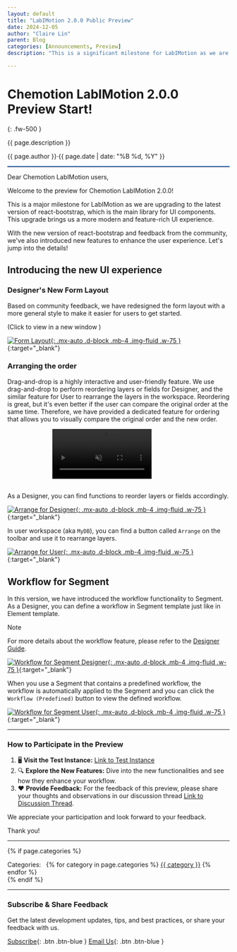 ```yaml
---
layout: default
title: "LabIMotion 2.0.0 Public Preview"
date: 2024-12-05
author: "Claire Lin"
parent: Blog
categories: [Announcements, Preview]
description: "This is a significant milestone for LabIMotion as we are upgrading to the latest version of react-bootstrap, the main library for UI components. We have also introduced new features to enhance the user experience."

---
```


# Chemotion LabIMotion 2.0.0 Preview Start!
{: .fw-500 }

<span class="fs-3">{{ page.description }}<span>

<span class="fw-500">{{ page.author }}</span><span class="mx-2 fw-500">·</span><time datetime="{{ page.date | date_to_xmlschema }}">{{ page.date | date: "%B %d, %Y" }}</time>

<hr style="border-top: 1px solid #0d6efd;">

Dear Chemotion LabIMotion users,

Welcome to the preview for Chemotion LabIMotion 2.0.0!

This is a major milestone for LabIMotion as we are upgrading to the latest version of react-bootstrap, which is the main library for UI components. This upgrade brings us a more modern and feature-rich UI experience.

With the new version of react-bootstrap and feedback from the community, we've also introduced new features to enhance the user experience. Let's jump into the details!

## Introducing the new UI experience

### Designer's New Form Layout

Based on community feedback, we have redesigned the form layout with a more general style to make it easier for users to get started.

(Click to view in a new window <i class="bi bi-window"></i>)

[![Form Layout](/assets/images/posts/2024-12-03-announcing-labimotion-2-0-0-preview/form-layout.png){: .mx-auto .d-block .mb-4 .img-fluid .w-75 }](/assets/images/posts/2024-12-03-announcing-labimotion-2-0-0-preview/form-layout.png){:target="_blank"}

### Arranging the order

Drag-and-drop is a highly interactive and user-friendly feature. We use drag-and-drop to perform reordering layers or fields for Designer, and the similar feature for User to rearrange the layers in the workspace. Reordering is great, but it's even better if the user can compare the original order at the same time. Therefore, we have provided a dedicated feature for ordering that allows you to visually compare the original order and the new order.

<div style="display: flex; justify-content: center;">
  <a href="/assets/images/posts/2024-12-03-announcing-labimotion-2-0-0-preview/arrange-layers.mp4" target="_blank" style="display: block;">
    <video width="75%" controls autoplay loop muted>
      <source src="/assets/images/posts/2024-12-03-announcing-labimotion-2-0-0-preview/arrange-layers.mp4" type="video/mp4">
      Your browser does not support the video tag.
    </video>
  </a>
</div>

<br>

As a Designer, you can find functions to reorder layers or fields accordingly.

[![Arrange for Designer](/assets/images/posts/2024-12-03-announcing-labimotion-2-0-0-preview/arrange-for-designer.png){: .mx-auto .d-block .mb-4 .img-fluid .w-75 }](/assets/images/posts/2024-12-03-announcing-labimotion-2-0-0-preview/arrange-for-designer.png){:target="_blank"}


In user workspace (aka `MyDB`), you can find a button called `Arrange` on the toolbar and use it to rearrange layers.


[![Arrange for User](/assets/images/posts/2024-12-03-announcing-labimotion-2-0-0-preview/arrange-for-user.png){: .mx-auto .d-block .mb-4 .img-fluid .w-75 }](/assets/images/posts/2024-12-03-announcing-labimotion-2-0-0-preview/arrange-for-user.png){:target="_blank"}

## Workflow for Segment

In this version, we have introduced the workflow functionality to Segment. As a Designer, you can define a workflow in Segment template just like in Element template.

> [!NOTE]
> For more details about the workflow feature, please refer to the [Designer Guide](https://www.chemotion.net/docs/labimotion/guides/designer/workflow).

[![Workflow for Segment Designer](/assets/images/posts/2024-12-03-announcing-labimotion-2-0-0-preview/workflow-segment-designer.png){: .mx-auto .d-block .mb-4 .img-fluid .w-75 }](/assets/images/posts/2024-12-03-announcing-labimotion-2-0-0-preview/workflow-segment-designer.png){:target="_blank"}

When you use a Segment that contains a predefined workflow, the workflow is automatically applied to the Segment and you can click the `Workflow (Predefined)` button to view the defined workflow.

[![Workflow for Segment User](/assets/images/posts/2024-12-03-announcing-labimotion-2-0-0-preview/workflow-segment-user.png){: .mx-auto .d-block .mb-4 .img-fluid .w-75 }](/assets/images/posts/2024-12-03-announcing-labimotion-2-0-0-preview/workflow-segment-user.png){:target="_blank"}

---

### How to Participate in the Preview

1. 🖥️ **Visit the Test Instance:** [Link to Test Instance](https://labimotion-stage.ibcs.kit.edu/home)
2. 🔍 **Explore the New Features:** Dive into the new functionalities and see how they enhance your workflow.
3. ❤️ **Provide Feedback:** For the feedback of this preview, please share your thoughts and observations in our discussion thread [Link to Discussion Thread](https://github.com/LabIMotion/labimotion/discussions/38).

We appreciate your participation and look forward to your feedback.

Thank you!

---

{% if page.categories %}
  <div class="post-categories mt-6">
    Categories:&nbsp;&nbsp;
    {% for category in page.categories %}
      <a href="/blog/categories#{{ category | slugify }}" class="category-tag">{{ category }}</a>
    {% endfor %}
  </div>
{% endif %}

---

### Subscribe & Share Feedback

Get the latest development updates, tips, and best practices, or share your feedback with us.

[<i class="bi bi-newspaper"></i> Subscribe](https://www.lists.kit.edu/sympa/subscribe/labimotion-users){: .btn .btn-blue }
[<i class="bi bi-envelope-at"></i> Email Us](mailto:chemotion-labimotion@lists.kit.edu){: .btn .btn-blue }
